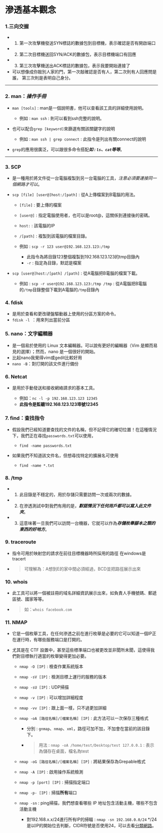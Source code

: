 # 滲透基本觀念
### 1.三向交握
* 1. 第一次攻擊機發送SYN標誌的數據包到目標機，表示確認是否有開啟端口
* 2. 第二次目標機送回SYN/ACK的數據包，表示目標機端口有回應
* 3. 第三次攻擊機送出ACK標誌的數據包，表示我要開始連接了
* 可以想像成你敲別人家的門，第一次敲確認是否有人，第二次則有人回應問是誰，
第三次則是表明自己身分。
---
### 2. man：*操作手冊*
* `man [tools]` : man是一個說明書，他可以查看該工具的詳細使用說明。
    
    * 例如 : `man ssh` : 則可以看到ssh完整的說明。
* 也可以配合`grep [keyword]`來篩選有關該關鍵字的說明
    
    * 例如 : `man ssh | grep connect` : 此指令是列出有關connect的說明
* `grep`的應用很廣泛，可以跟很多命令搭配***如 : `ls`、`cat`等等***。
---
### 3. SCP
* 是一種用於將文件從一台電腦複製到另一台電腦的工具，*注意必須要連接同一個網路才可以*。

* `scp [file] [user@]host:/[path]` : 從A上傳檔案到B電腦的用法。

    * `[file]` : 要上傳的檔案
    * `[user@]` : 指定電腦使用者，也可以是root@，這關係到連接後的密碼。
    * `host:` : 該電腦的IP
    * `/[path]` : 複製到該電腦的檔案目錄。
    * 例如 : `scp -r 123 user@192.168.123.123:/tmp`
      
      *  此指令為將目錄123整個複製到192.168.123.123的tmp目錄內
      *  `-r` : 指定為目錄，默認是檔案
 * `scp [user@]host:/[path] /[path]` : 從A電腦把B電腦的檔案下載。
  
   * 例如 : `scp -r user@192.168.123.123:/tmp /tmp` : 從A電腦把B電腦的`/tmp`目錄整個下載到A電腦的`/tmp`目錄內

### 4. fdisk
* 是用於查看和更改硬盤驅動器上使用的分區方案的命令。
* `fdisk -l `：用來列出當前分區

### 5. nano：文字編輯器
* 是一個易於使用的 Linux 文本編輯器。可以說有更好的編輯器（Vim 是顯而易見的選擇）；然而，nano 是一個很好的開始。
* 比起nano我覺得vim或gedit比較好用 
* `nano -B`：對打開的該文件進行備份

### 6. Netcat
* 是用於手動發送和接收網絡請求的基本工具。
  
  * 例如：`nc -l -p 192.168.123.123 12345`
  * **此指令是監聽192.168.123.123埠號12345**

### 7. find：查找指令
* 假設我們已經知道要查找的文件的名稱，但不記得它的確切位置！在這種情況下，我們正在尋找`passwords.txt`可以使用，
  
  * `find -name passwords.txt`

* 如果我們不知道該文件名，但想尋找特定的擴展名可使用

    * `find -name *.txt`

### 8. /tmp
* 1. 此目錄是不穩定的，用於存儲只需要訪問一次或兩次的數據。
* 2. 在滲透測試中對我們有用的是，***默認情況下任何用戶都可以寫入此文件夾***。
* 3. 這意味著一旦我們可以訪問一台機器，它就可以作為***存儲枚舉腳本之類的東西的好地方***。
  
### 9. traceroute
* 指令可用於映射您的請求在前往目標機器時所採用的路徑
在windows是tracert
* >可理解為：A想到E的家中間必須經過，BCD並把路徑展示出來

### 10. whois
* 此工具可以將一個被註冊的域名詳細資訊展示出來，如負責人手機號碼、郵遞區號、國家等等。
* >如：`whois facebook.com`

### 11. NMAP
* 它是一個枚舉工具，在任何滲透之前在進行枚舉是必要的它可以知道一個IP正在運行時，有哪些服務端口是打開的。
* 尤其是在 CTF 設置中，甚至這些標準端口也被更改並非聞所未聞，這使得我們對目標執行適當的枚舉變得更加必要。

    * `nmap -O [IP]` : 檢查作業系統版本
    * `nmap -sV [IP]` : 檢測目標上運行的服務的版本
    * `nmap -sU [IP]` : UDP掃描
    * `nmap -v [IP]` : 可以增加詳細程度
    * `nmap -vv [IP]` : 跟上面一樣，只不過更加詳細
    * `nmap -oA [路徑名稱]/[檔案名稱] [IP]` : 此方法可以一次保存三種格式
    
      * 分別 : `gnmap`、`nmap`、`xml`，路徑可加不加，不加會在當前的該目錄下。
      * >用法 : `nmap -oA /home/test/Desktop/test 127.0.0.1` : 表示為儲存在桌面，檔名為test
    * `nmap -oG [路徑名稱]/[檔案名稱] [IP]` : 將結果保存為Grepable格式
    * `nmap -A [IP]` : 啟用操作系統檢測
    * `nmap -p [port] [IP]` : 掃描指定端口
    * `nmap -p- [IP]` : 掃描**所有**端口
    * `nmap -sn` : ping掃描，我們想查看哪些 IP 地址包含活動主機，哪些不包含活動主機

        * 對192.168.x.x/24進行所有IP的掃瞄 : `nmap -sn 192.168.0.0/24`
        */24是以IP的開始位去判斷，CIDR符號是否使用24，可以去看[分類網路](https://zh.wikipedia.org/wiki/%E5%88%86%E7%B1%BB%E7%BD%91%E7%BB%9C)。